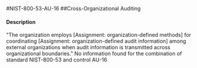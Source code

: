 #NIST-800-53-AU-16
##Cross-Organizational Auditing
#### Description
"The organization employs [Assignment: organization-defined methods] for coordinating [Assignment: organization-defined audit information] among external organizations when audit information is transmitted across organizational boundaries."
No information found for the combination of standard NIST-800-53 and control AU-16
